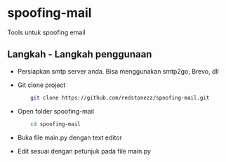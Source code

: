 # spoofing-mail
Tools untuk spoofing email

## Langkah - Langkah penggunaan

- Persiapkan smtp server anda. Bisa menggunakan smtp2go, Brevo, dll
  
- Git clone project
  ```sh
      git clone https://github.com/redstonezz/spoofing-mail.git
  ```
- Open folder spoofing-mail
  ```sh
      cd spoofing-mail
  ```

- Buka file main.py dengan text editor

- Edit sesuai dengan petunjuk pada file main.py
